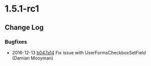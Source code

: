 # 1.5.1-rc1

<!--- Changes below this line will be automatically regenerated -->

## Change Log

### Bugfixes

 * 2016-12-13 [b047a14](https://github.com/silverstripe/silverstripe-userforms/commit/b047a1468c451adbe3328d2ae71d0c700e17a5c6) Fix issue with UserFormsCheckboxSetField (Damian Mooyman)
